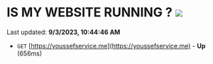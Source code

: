 # IS MY WEBSITE RUNNING ? [![](https://img.shields.io/static/v1?label=Sponsor&message=%E2%9D%A4&logo=GitHub&color=%23fe8e86)](https://github.com/sponsors/<username>)

Last updated: **9/3/2023, 10:44:46 AM**

- `GET` [https://youssefservice.me](https://youssefservice.me) - **Up** (656ms)
